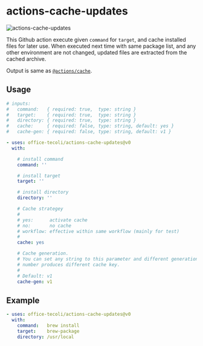 # actions-cache-updates

![actions-cache-updates](https://github.com/office-tecoli/actions-cache-updates/actions/workflows/test.yml/badge.svg)

This Github action execute given `command` for `target`, and cache
installed files for later use.  When executed next time with same
package list, and any other environment are not changed, updated files
are extracted from the cached archive.

Output is same as [`@actions/cache`](https://github.com/actions/cache).

## Usage

```yaml
# inputs:
#   command:   { required: true,  type: string }
#   target:    { required: true,  type: string }
#   directory: { required: true,  type: string }
#   cache:     { required: false, type: string, default: yes }
#   cache-gen: { required: false, type: string, default: v1 }

- uses: office-tecoli/actions-cache-updates@v0
  with:

    # install command
    command: ''

    # install target
    target: ''

    # install directory
    directory: ''

    # Cache strategey
    #
    # yes:      activate cache
    # no:       no cache
    # workflow: effective within same workflow (mainly for test)
    #
    cache: yes

    # Cache generation.
    # You can set any string to this parameter and different generation
    # number produces different cache key.
    #
    # Default: v1
    cache-gen: v1
```

## Example

```yaml
- uses: office-tecoli/actions-cache-updates@v0
  with:
    command:   brew install
    target:    brew-package
    directory: /usr/local
```
